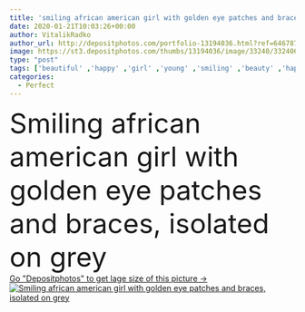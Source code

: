 ```yaml
---
title: 'smiling african american girl with golden eye patches and braces, isolated on grey'
date: 2020-01-21T10:03:26+00:00
author: VitalikRadko
author_url: http://depositphotos.com/portfolio-13194036.html?ref=64678756
image: https://st3.depositphotos.com/thumbs/13194036/image/33240/332406330/api_thumb_450.jpg?forcejpeg=true
type: "post"
tags: ['beautiful' ,'happy' ,'girl' ,'young' ,'smiling' ,'beauty' ,'happiness' ,'cheerful' ,'golden' ,'health' ,'wellbeing' ,'healthcare' ,'face' ,'medical' ,'care' ,'skin' ,'emotion' ,'pretty' ,'teeth' ,'woman' ,'emotional' ,'cosmetic' ,'skincare' ,'cosmetics' ,'purity' ,'treatment' ,'curly' ,'attractive' ,'positive' ,'wellness' ,'afro' ,'Medicare' ,'moisturizing' ,'braces' ,'orthodontics' ,'one person' ,'black woman' ,'african american' ,'skin care' ,'dental braces' ,'isolated on grey' ,'clean skin' ,'perfect skin' ,'clean face' ,'eye patches' ,'orthodontic cases' ,'gel patches' ,'Eye skin' ]
categories: 
  - Perfect
---
```

<div aling="center">
            <font size="60"> Smiling african american girl with golden eye patches and braces, isolated on grey</font>   
</div>
<div>
    <a href='https://depositphotos.com/332406330/stock-photo-smiling-african-american-girl-golden.html?ref=64678756' target=_blank > Go "Depositphotos" to get lage size of this picture ->
        <img href='https://depositphotos.com/332406330/stock-photo-smiling-african-american-girl-golden.html?ref=64678756' src='https://st3.depositphotos.com/13194036/33240/i/950/depositphotos_332406330-stock-photo-smiling-african-american-girl-golden.jpg?forcejpeg=true' alt='Smiling african american girl with golden eye patches and braces, isolated on grey' >
    </a>
</div>
